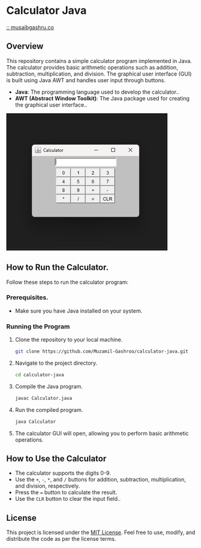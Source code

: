 # Calculator Java
<a href="musaibgashru.co">::  musaibgashru.co </a>

## Overview
This repository contains a simple calculator program implemented in Java. The calculator provides basic arithmetic operations such as addition, subtraction, multiplication, and division. The graphical user interface (GUI) is built using Java AWT and handles user input through buttons.
- **Java**: The programming language used to develop the calculator..
- **AWT (Abstract Window Toolkit)**: The Java package used for creating the graphical user interface..

![Calculator-Image](GUI.png)


## How to Run the Calculator.
Follow these steps to run the calculator program:

### Prerequisites.
- Make sure you have Java installed on your system.

### Running the Program
1. Clone the repository to your local machine.
   ```bash
   git clone https://github.com/Muzamil-Gashroo/calculator-java.git
   ```

2. Navigate to the project directory.
   ```bash
   cd calculator-java
   ```

3. Compile the Java program.
   ```bash
   javac Calculator.java
   ```

4. Run the compiled program.
   ```bash
   java Calculator
   ```

5. The calculator GUI will open, allowing you to perform basic arithmetic operations.

## How to Use the Calculator
- The calculator supports the digits 0-9.
- Use the `+`, `-`, `*`, and `/` buttons for addition, subtraction, multiplication, and division, respectively.
- Press the `=` button to calculate the result.
- Use the `CLR` button to clear the input field..

## License
This project is licensed under the [MIT License](LICENSE). Feel free to use, modify, and distribute the code as per the license terms.


